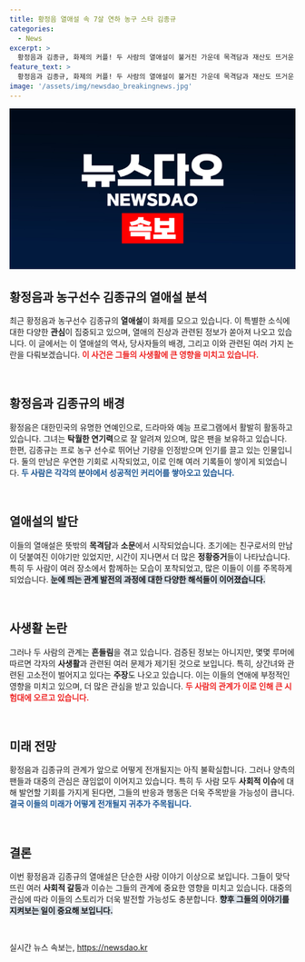 ```yaml
---
title: 황정음 열애설 속 7살 연하 농구 스타 김종규
categories:
  - News
excerpt: >
  황정음과 김종규, 화제의 커플! 두 사람의 열애설이 불거진 가운데 목격담과 재산도 뜨거운 관심을 끌고 있습니다. 이들의 사생활과 상간녀 고소전까지, 지금 바로 확인하세요!
feature_text: >
  황정음과 김종규, 화제의 커플! 두 사람의 열애설이 불거진 가운데 목격담과 재산도 뜨거운 관심을 끌고 있습니다. 이들의 사생활과 상간녀 고소전까지, 지금 바로 확인하세요!
image: '/assets/img/newsdao_breakingnews.jpg'
---
```


<p><img src="/assets/img/newsdao_breakingnews.jpg" alt="ranknews 속보" /></p>

<h2 data-ke-size="size26">황정음과 농구선수 김종규의 열애설 분석</h2>

<p data-ke-size="size16">최근 황정음과 농구선수 김종규의 <b>열애설</b>이 화제를 모으고 있습니다. 이 특별한 소식에 대한 다양한 <b>관심</b>이 집중되고 있으며, 열애의 진상과 관련된 정보가 쏟아져 나오고 있습니다. 이 글에서는 이 열애설의 역사, 당사자들의 배경, 그리고 이와 관련된 여러 가지 논란을 다뤄보겠습니다. <b><span style="color: #ee2323;">이 사건은 그들의 사생활에 큰 영향을 미치고 있습니다.</span></b></p>

<p data-ke-size="size16">&nbsp;</p>

<h2 data-ke-size="size26">황정음과 김종규의 배경</h2>

<p data-ke-size="size16">황정음은 대한민국의 유명한 연예인으로, 드라마와 예능 프로그램에서 활발히 활동하고 있습니다. 그녀는 <b>탁월한 연기력</b>으로 잘 알려져 있으며, 많은 팬을 보유하고 있습니다. 한편, 김종규는 프로 농구 선수로 뛰어난 기량을 인정받으며 인기를 끌고 있는 인물입니다. 둘의 만남은 우연한 기회로 시작되었고, 이로 인해 여러 기록들이 쌓이게 되었습니다. <b><span style="color: #1a5490;">두 사람은 각각의 분야에서 성공적인 커리어를 쌓아오고 있습니다.</span></b></p>

<p data-ke-size="size16">&nbsp;</p>

<h2 data-ke-size="size26">열애설의 발단</h2>

<p data-ke-size="size16">이들의 열애설은 뜻밖의 <b>목격담</b>과 <b>소문</b>에서 시작되었습니다. 초기에는 친구로서의 만남이 덧붙여진 이야기만 있었지만, 시간이 지나면서 더 많은 <b>정황증거</b>들이 나타났습니다. 특히 두 사람이 여러 장소에서 함께하는 모습이 포착되었고, 많은 이들이 이를 주목하게 되었습니다. <b><span style="background-color: #21538527;">눈에 띄는 관계 발전의 과정에 대한 다양한 해석들이 이어졌습니다.</span></b></p>

<p data-ke-size="size16">&nbsp;</p>

<h2 data-ke-size="size26">사생활 논란</h2>

<p data-ke-size="size16">그러나 두 사람의 관계는 <b>흔들림</b>을 겪고 있습니다. 검증된 정보는 아니지만, 몇몇 루머에 따르면 각자의 <b>사생활</b>과 관련된 여러 문제가 제기된 것으로 보입니다. 특히, 상간녀와 관련된 고소전이 벌어지고 있다는 <b>주장</b>도 나오고 있습니다. 이는 이들의 연애에 부정적인 영향을 미치고 있으며, 더 많은 관심을 받고 있습니다. <b><span style="color: #ee2323;">두 사람의 관계가 이로 인해 큰 시험대에 오르고 있습니다.</span></b></p>

<p data-ke-size="size16">&nbsp;</p>

<h2 data-ke-size="size26">미래 전망</h2>

<p data-ke-size="size16">황정음과 김종규의 관계가 앞으로 어떻게 전개될지는 아직 불확실합니다. 그러나 양측의 팬들과 대중의 관심은 끊임없이 이어지고 있습니다. 특히 두 사람 모두 <b>사회적 이슈</b>에 대해 발언할 기회를 가지게 된다면, 그들의 반응과 행동은 더욱 주목받을 가능성이 큽니다. <b><span style="color: #1a5490;">결국 이들의 미래가 어떻게 전개될지 귀추가 주목됩니다.</span></b></p>

<p data-ke-size="size16">&nbsp;</p>

<h2 data-ke-size="size26">결론</h2>

<p data-ke-size="size16">이번 황정음과 김종규의 열애설은 단순한 사랑 이야기 이상으로 보입니다. 그들이 맞닥뜨린 여러 <b>사회적 갈등</b>과 이슈는 그들의 관계에 중요한 영향을 미치고 있습니다. 대중의 관심에 따라 이들의 스토리가 더욱 발전할 가능성도 충분합니다. <b><span style="background-color: #21538527;">향후 그들의 이야기를 지켜보는 일이 중요해 보입니다.</span></b></p>

<p data-ke-size="size16">&nbsp;</p>
실시간 뉴스 속보는, <a href="https://newsdao.kr" rel="dofollow">https://newsdao.kr</a>



